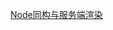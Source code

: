 [Node同构与服务端渲染](/qian-duan-ji-zhu-xue-xi-zong-jie-zheng-li/qian-duan-kuang-jia-yu-lei-ku/nodejs/nodetong-gou.md)